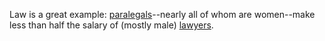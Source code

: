 Law is a great example: <a href="#" class="graph-active lawgraph-active" data-active="VD130">paralegals</a>--nearly all of whom are women--make less than half the salary of (mostly male) <a href="#" class="graph-active lawgraph-active" data-active="VD127">lawyers</a>.
